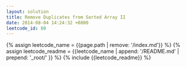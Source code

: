 ```yaml
---
layout: solution
title: Remove Duplicates from Sorted Array II
date: 2014-08-04 14:24:32 +0800
leetcode_id: 80
---
```

{% assign leetcode_name = {{page.path | remove: '/index.md'}}  %}
{% assign leetcode_readme = {{leetcode_name | append: '/README.md' | prepend: '_root/' }}  %}
{% include {{leetcode_readme}} %}

